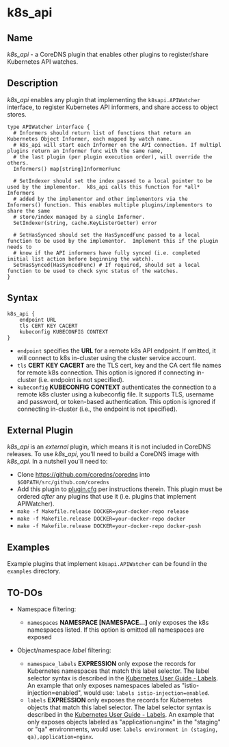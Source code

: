 # k8s_api

## Name

*k8s_api* - a CoreDNS plugin that enables other plugins to register/share Kubernetes API watches.

## Description

*k8s_api* enables any plugin that implementing the `k8sapi.APIWatcher` interface, to register Kubernetes API informers, and share access to object stores.

```
type APIWatcher interface {
  # Informers should return list of functions that return an Kubernetes Object Informer, each mapped by watch name. 
  # k8s_api will start each Informer on the API connection. If multipl plugins return an Informer func with the same name,
  # the last plugin (per plugin execution order), will override the others.
  Informers() map[string]InformerFunc 
  
  # SetIndexer should set the index passed to a local pointer to be used by the implementor.  k8s_api calls this function for *all* Informers 
  # added by the implementor and other implementors via the Informers() function. This enables multiple plugins/implementors to share the same
  # store/index managed by a single Informer.
  SetIndexer(string, cache.KeyListerGetter) error
  
  # SetHasSynced should set the HasSyncedFunc passed to a local function to be used by the implementor.  Implement this if the plugin needs to
  # know if the API informers have fully synced (i.e. completed initial list action before beginning the watch). 
  SetHasSynced(HasSyncedFunc) # If required, should set a local function to be used to check sync status of the watches.
}
```


## Syntax

```
k8s_api {
    endpoint URL
    tls CERT KEY CACERT
    kubeconfig KUBECONFIG CONTEXT
}

```

* `endpoint` specifies the **URL** for a remote k8s API endpoint.
   If omitted, it will connect to k8s in-cluster using the cluster service account.
* `tls` **CERT** **KEY** **CACERT** are the TLS cert, key and the CA cert file names for remote k8s connection.
   This option is ignored if connecting in-cluster (i.e. endpoint is not specified).
* `kubeconfig` **KUBECONFIG** **CONTEXT** authenticates the connection to a remote k8s cluster using a kubeconfig file. It supports TLS, username and password, or token-based authentication. This option is ignored if connecting in-cluster (i.e., the endpoint is not specified).

## External Plugin

*k8s_api* is an *external* plugin, which means it is not included in CoreDNS releases.  To use *k8s_api*, you'll need to build a CoreDNS image with *k8s_api*. In a nutshell you'll need to:
* Clone https://github.com/coredns/coredns into `$GOPATH/src/github.com/coredns`
* Add this plugin to [plugin.cfg](https://github.com/coredns/coredns/blob/master/plugin.cfg) 
  per instructions therein. This plugin must be ordered *after* any plugins that use
  it (i.e. plugins that implement APIWatcher).
* `make -f Makefile.release DOCKER=your-docker-repo release`
* `make -f Makefile.release DOCKER=your-docker-repo docker`
* `make -f Makefile.release DOCKER=your-docker-repo docker-push`

## Examples

Example plugins that implement `k8sapi.APIWatcher` can be found in the `examples` directory. 

## TO-DOs

* Namespace filtering:

  * `namespaces` **NAMESPACE [NAMESPACE...]** only exposes the k8s namespaces listed.
   If this option is omitted all namespaces are exposed
   
* Object/namespace *label* filtering:

  * `namespace_labels` **EXPRESSION** only expose the records for Kubernetes namespaces that match this label selector.
   The label selector syntax is described in the
   [Kubernetes User Guide - Labels](https://kubernetes.io/docs/user-guide/labels/). An example that
   only exposes namespaces labeled as "istio-injection=enabled", would use:
   `labels istio-injection=enabled`.
  * `labels` **EXPRESSION** only exposes the records for Kubernetes objects that match this label selector.
   The label selector syntax is described in the
   [Kubernetes User Guide - Labels](https://kubernetes.io/docs/user-guide/labels/). An example that
   only exposes objects labeled as "application=nginx" in the "staging" or "qa" environments, would
   use: `labels environment in (staging, qa),application=nginx`.
